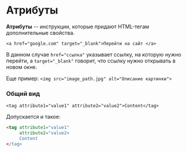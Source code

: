 # Атрибуты

**Атрибуты** -- инструкции, которые придают HTML-тегам дополнительные свойства.

`<a href="google.com" target="_blank">Перейти на сайт </a>`

В данном случае `href="ссылка"` указывает ссылку, на которую нужно перейти, а `target="_blank"` говорит, что ссылку нужно открывать в новом окне.

Еще пример: `<img src="image_path.jpg" alt="Описание картинки">`

### Общий вид

`<tag attribute1="value1" attribute2="value2">Content</tag>`

Допускается и такое:

```html
<tag attribute1="value1"
     attribute2="value2>
     Content
</tag>
```